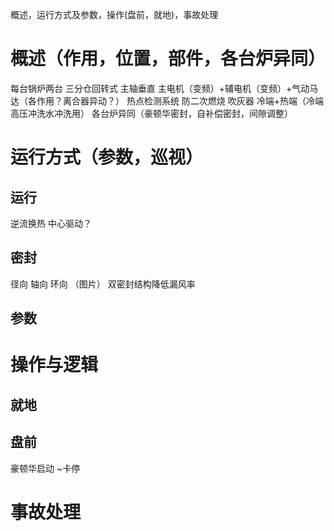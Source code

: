 概述，运行方式及参数，操作(盘前，就地)，事故处理
# 概述（作用，位置，部件，各台炉异同）
每台锅炉两台
三分仓回转式
主轴垂直
主电机（变频）+辅电机（变频）+气动马达（各作用？离合器异动？）
热点检测系统 防二次燃烧
吹灰器 冷端+热端（冷端高压冲洗水冲洗用）
各台炉异同（豪顿华密封，自补偿密封，间隙调整）
# 运行方式（参数，巡视）
## 运行
逆流换热
中心驱动？
## 密封
径向 轴向 环向  （图片）  双密封结构降低漏风率
## 参数
# 操作与逻辑
## 就地
## 盘前
豪顿华启动
~卡停
# 事故处理
